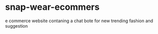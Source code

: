 # snap-wear-ecommers
e commerce website contaning a chat bote for new trending fashion and suggestion 
